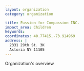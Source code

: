 ```yaml
---
layout: organization
category: organization

title: Passion for Compassion INC.
impact_area: Children
keywords: 
coordinates: 40.77415,-73.914969
address: |
  2331 29th St. 3K
  Astoria NY 11105
---
```

Organization's overview
